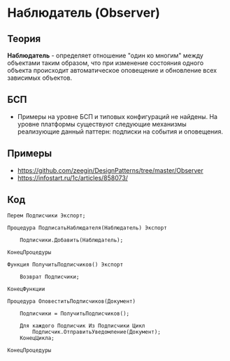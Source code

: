 # Наблюдатель (Observer)

## Теория
**Наблюдатель** - определяет отношение "один ко многим" между объектами таким образом, что при изменение состояния одного объекта происходит автоматическое оповещение и обновление всех зависимых объектов.

## БСП
- Примеры на уровне БСП и типовых конфигураций не найдены. На уровне платформы существуют следующие механизмы реализующие данный паттерн: подписки на события и оповещения.

## Примеры
- https://github.com/zeegin/DesignPatterns/tree/master/Observer
- https://infostart.ru/1c/articles/858073/

## Код

    Перем Подписчики Экспорт;

    Процедура ПодписатьНаблюдателя(Наблюдатель) Экспорт
        
        Подписчики.Добавить(Наблюдатель);
    
    КонецПроцедуры 

    Функция ПолучитьПодписчиков() Экспорт
    
        Возврат Подписчики;
    
    КонецФункции

    Процедура ОповеститьПодписчиков(Документ)

        Подписчики = ПолучитьПодписчиков();
    
        Для каждого Подписчик Из Подписчики Цикл
            Подписчик.ОтправитьУведомление(Документ);
        КонецЦикла;
       
    КонецПроцедуры
